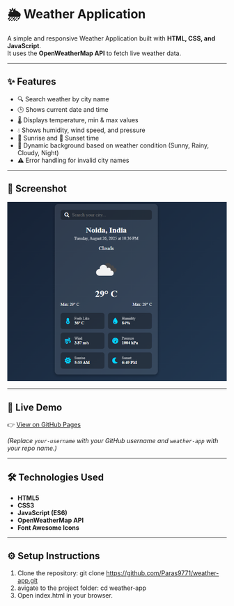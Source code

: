 # 🌦️ Weather Application

A simple and responsive Weather Application built with **HTML, CSS, and JavaScript**.  
It uses the **OpenWeatherMap API** to fetch live weather data.

---

## ✨ Features
- 🔍 Search weather by city name  
- 🕒 Shows current date and time  
- 🌡️ Displays temperature, min & max values  
- 💧 Shows humidity, wind speed, and pressure  
- 🌅 Sunrise and 🌇 Sunset time  
- 🎨 Dynamic background based on weather condition (Sunny, Rainy, Cloudy, Night)  
- ⚠️ Error handling for invalid city names  

---

## 📸 Screenshot
![Weather App Screenshot](Weather.png)

---

## 🚀 Live Demo
👉 [View on GitHub Pages](https://paras9771.github.io/weather-app/)

*(Replace `your-username` with your GitHub username and `weather-app` with your repo name.)*

---

## 🛠️ Technologies Used
- **HTML5**  
- **CSS3**  
- **JavaScript (ES6)**  
- **OpenWeatherMap API**  
- **Font Awesome Icons**  

---

## ⚙️ Setup Instructions
1. Clone the repository:
   git clone https://github.com/Paras9771/weather-app.git
2. avigate to the project folder:
   cd weather-app
3. Open index.html in your browser.
